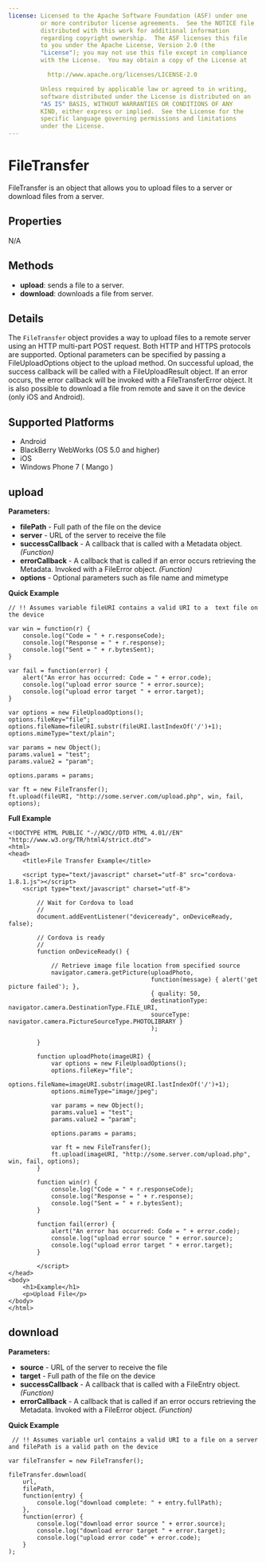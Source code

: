 ```yaml
---
license: Licensed to the Apache Software Foundation (ASF) under one
         or more contributor license agreements.  See the NOTICE file
         distributed with this work for additional information
         regarding copyright ownership.  The ASF licenses this file
         to you under the Apache License, Version 2.0 (the
         "License"); you may not use this file except in compliance
         with the License.  You may obtain a copy of the License at

           http://www.apache.org/licenses/LICENSE-2.0

         Unless required by applicable law or agreed to in writing,
         software distributed under the License is distributed on an
         "AS IS" BASIS, WITHOUT WARRANTIES OR CONDITIONS OF ANY
         KIND, either express or implied.  See the License for the
         specific language governing permissions and limitations
         under the License.
---
```


FileTransfer
==========

FileTransfer is an object that allows you to upload files to a server or download files from a server.

Properties
----------

N/A

Methods
-------

- __upload__: sends a file to a server. 
- __download__: downloads a file from server.

Details
-------

The `FileTransfer` object provides a way to upload files to a remote server using an HTTP multi-part POST request.  Both HTTP and HTTPS protocols are supported.  Optional parameters can be specified by passing a FileUploadOptions object to the upload method.  On successful upload, the success callback will be called with a FileUploadResult object.  If an error occurs, the error callback will be invoked with a FileTransferError object.
It is also possible to download a file from remote and save it on the device (only iOS and Android).

Supported Platforms
-------------------

- Android
- BlackBerry WebWorks (OS 5.0 and higher)
- iOS
- Windows Phone 7 ( Mango )

upload
--------------

__Parameters:__

- __filePath__ - Full path of the file on the device
- __server__ - URL of the server to receive the file
- __successCallback__ - A callback that is called with a Metadata object. _(Function)_
- __errorCallback__ - A callback that is called if an error occurs retrieving the Metadata. Invoked with a FileError object. _(Function)_
- __options__ - Optional parameters such as file name and mimetype

__Quick Example__
	
    // !! Assumes variable fileURI contains a valid URI to a  text file on the device
	
  	var win = function(r) {
        console.log("Code = " + r.responseCode);
        console.log("Response = " + r.response);
        console.log("Sent = " + r.bytesSent);
	}
	
    var fail = function(error) {
        alert("An error has occurred: Code = " + error.code);
        console.log("upload error source " + error.source);
        console.log("upload error target " + error.target);
    }
	
	var options = new FileUploadOptions();
	options.fileKey="file";
	options.fileName=fileURI.substr(fileURI.lastIndexOf('/')+1);
	options.mimeType="text/plain";

    var params = new Object();
	params.value1 = "test";
	params.value2 = "param";
		
	options.params = params;
	
	var ft = new FileTransfer();
    ft.upload(fileURI, "http://some.server.com/upload.php", win, fail, options);
    
__Full Example__

    <!DOCTYPE HTML PUBLIC "-//W3C//DTD HTML 4.01//EN" "http://www.w3.org/TR/html4/strict.dtd">
    <html>
    <head>
        <title>File Transfer Example</title>
    
        <script type="text/javascript" charset="utf-8" src="cordova-1.8.1.js"></script>
        <script type="text/javascript" charset="utf-8">
            
            // Wait for Cordova to load
            //
            document.addEventListener("deviceready", onDeviceReady, false);
            
            // Cordova is ready
            //
            function onDeviceReady() {
                
                // Retrieve image file location from specified source
                navigator.camera.getPicture(uploadPhoto,
                                            function(message) { alert('get picture failed'); },
                                            { quality: 50, 
                                            destinationType: navigator.camera.DestinationType.FILE_URI,
                                            sourceType: navigator.camera.PictureSourceType.PHOTOLIBRARY }
                                            );
                
            }
            
            function uploadPhoto(imageURI) {
                var options = new FileUploadOptions();
                options.fileKey="file";
                options.fileName=imageURI.substr(imageURI.lastIndexOf('/')+1);
                options.mimeType="image/jpeg";
                
                var params = new Object();
                params.value1 = "test";
                params.value2 = "param";
                
                options.params = params;
                
                var ft = new FileTransfer();
                ft.upload(imageURI, "http://some.server.com/upload.php", win, fail, options);
            }
            
            function win(r) {
                console.log("Code = " + r.responseCode);
                console.log("Response = " + r.response);
                console.log("Sent = " + r.bytesSent);
            }
            
            function fail(error) {
                alert("An error has occurred: Code = " + error.code);
                console.log("upload error source " + error.source);
                console.log("upload error target " + error.target);
            }
            
            </script>
    </head>
    <body>
        <h1>Example</h1>
        <p>Upload File</p>
    </body>
    </html>

download
--------------

__Parameters:__

- __source__ - URL of the server to receive the file
- __target__ - Full path of the file on the device
- __successCallback__ - A callback that is called with a FileEntry object. _(Function)_
- __errorCallback__ - A callback that is called if an error occurs retrieving the Metadata. Invoked with a FileError object. _(Function)_

__Quick Example__

     // !! Assumes variable url contains a valid URI to a file on a server and filePath is a valid path on the device

    var fileTransfer = new FileTransfer();
    
    fileTransfer.download(
        url,
        filePath,
        function(entry) {
            console.log("download complete: " + entry.fullPath);
        },
        function(error) {
            console.log("download error source " + error.source);
            console.log("download error target " + error.target);
            console.log("upload error code" + error.code);
        }
    );

